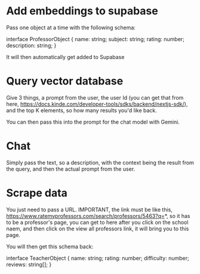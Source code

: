 # Add embeddings to supabase
Pass one object at a time with the following schema:

interface ProfessorObject {
  name: string;
  subject: string;
  rating: number;
  description: string;
}

It will then automatically get added to Supabase

# Query vector database
Give 3 things, a prompt from the user, the user Id (you can get that from here, https://docs.kinde.com/developer-tools/sdks/backend/nextjs-sdk/), and the top K elements, so how many results you'd like back.

You can then pass this into the prompt for the chat model with Gemini.

# Chat
Simply pass the text, so a description, with the context being the result from the query, and then the actual prompt from the user.

# Scrape data
You just need to pass a URL. IMPORTANT, the link must be like this, https://www.ratemyprofessors.com/search/professors/5463?q=*, so it has to be a professor's page, you can get to here after you click on the school naem, and then click on the view all professors link, it will bring you to this page.

You will then get this schema back:

interface TeacherObject {
  name: string;
  rating: number;
  difficulty: number;
  reviews: string[];
}
